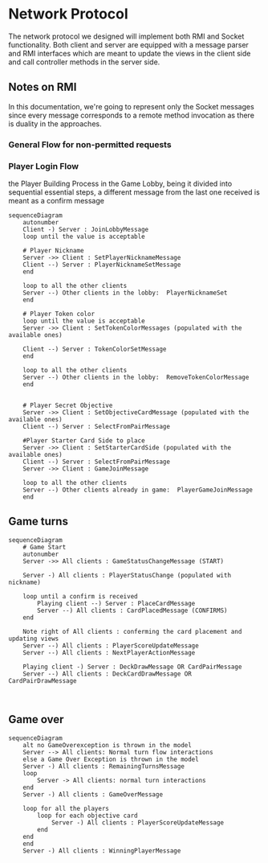 # Network Protocol
The network protocol we designed will implement both RMI and Socket functionality.
Both client and server are equipped with a message parser and RMI interfaces which are meant to update the views in the client side and call controller methods in the server side.

## Notes on RMI 
In this documentation, we're going to represent only the Socket messages since every message corresponds to a remote method invocation as there is duality in the approaches.

### General Flow for non-permitted requests


### Player Login Flow
the Player Building Process in the Game Lobby, being it divided into sequential essential steps,
a different message from the last one received is meant as a confirm message 


```mermaid
sequenceDiagram
    autonumber
    Client -) Server : JoinLobbyMessage
    loop until the value is acceptable
    
    # Player Nickname
    Server ->> Client : SetPlayerNicknameMessage
    Client --) Server : PlayerNicknameSetMessage 
    end
    
    loop to all the other clients
    Server --) Other clients in the lobby:  PlayerNicknameSet
    end

    # Player Token color 
    loop until the value is acceptable
    Server ->> Client : SetTokenColorMessages (populated with the available ones)
    
    Client --) Server : TokenColorSetMessage 
    end
    
    loop to all the other clients
    Server --) Other clients in the lobby:  RemoveTokenColorMessage
    end


    # Player Secret Objective 
    Server ->> Client : SetObjectiveCardMessage (populated with the available ones)
    Client --) Server : SelectFromPairMessage

    #Player Starter Card Side to place
    Server ->> Client : SetStarterCardSide (populated with the available ones)
    Client --) Server : SelectFromPairMessage
    Server ->> Client : GameJoinMessage
    
    loop to all the other clients
    Server --) Other clients already in game:  PlayerGameJoinMessage
    end

```

## Game turns 

```mermaid
sequenceDiagram
    # Game Start
    autonumber
    Server ->> All clients : GameStatusChangeMessage (START)
    
    Server -) All clients : PlayerStatusChange (populated with nickname)
    
    loop until a confirm is received 
        Playing client --) Server : PlaceCardMessage
        Server --) All clients : CardPlacedMessage (CONFIRMS)
    end

    Note right of All clients : conferming the card placement and updating views 
    Server --) All clients : PlayerScoreUpdateMessage
    Server --) All clients : NextPlayerActionMessage

    Playing client -) Server : DeckDrawMessage OR CardPairMessage
    Server --) All clients : DeckCardDrawMessage OR CardPairDrawMessage



```


## Game over
```mermaid
sequenceDiagram
    alt no GameOverexception is thrown in the model 
    Server --> All clients: Normal turn flow interactions 
    else a Game Over Exception is thrown in the model
    Server -) All clients : RemainingTurnsMessage 
    loop
        Server -> All clients: normal turn interactions 
    end 
    Server -) All clients : GameOverMessage
    
    loop for all the players 
        loop for each objective card 
            Server -) All clients : PlayerScoreUpdateMessage
        end 
    end
    end 
    Server -) All clients : WinningPlayerMessage  

```

